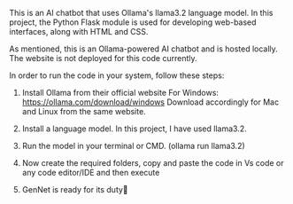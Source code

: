 This is an AI chatbot that uses Ollama's llama3.2 language model.
In this project, the Python Flask module is used for developing web-based interfaces, along with HTML and CSS.

As mentioned, this is an Ollama-powered AI chatbot and is hosted locally.
The website is not deployed for this code currently.

In order to run the code in your system, follow these steps:
1. Install Ollama from their official website
    For Windows: https://ollama.com/download/windows
    Download accordingly for Mac and Linux from the same website.

2. Install a language model.
   In this project, I have used llama3.2.

3. Run the model in your terminal or CMD.
    (ollama run llama3.2)
4. Now create the required folders, copy and paste the code in Vs code or any code editor/IDE and then execute
5. GenNet is ready for its duty🤖
